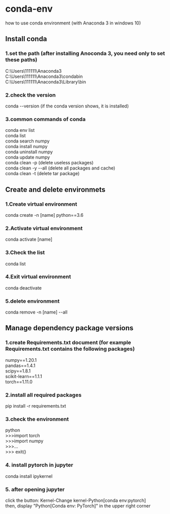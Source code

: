 # conda-env
how to use conda environment (with Anaconda 3 in windows 10)

## Install conda
### 1.set the path (after installing Anoconda 3, you need only to set these paths)
C:\Users\111111\Anaconda3  
C:\Users\111111\Anaconda3\condabin  
C:\Users\111111\Anaconda3\Library\bin
### 2.check the version
conda --version
(if the conda version shows, it is installed)
### 3.common commands of conda
conda env list  
conda list  
conda search numpy  
conda install numpy  
conda uninstall numpy  
conda update numpy  
conda clean -p (delete useless packages)  
conda clean -y --all (delete all packages and cache)  
conda clean -t (delete tar package)

## Create and delete environmets
### 1.Create virtual environment
conda create -n [name] python==3.6
### 2.Activate virtual environment
conda activate [name]
### 3.Check the list
conda list
### 4.Exit virtual environment
conda deactivate
### 5.delete environment
conda remove -n [name] --all

## Manage dependency package versions
### 1.create Requirements.txt document (for example Requirements.txt contains the following packages)
numpy==1.20.1  
pandas==1.4.1  
scipy==1.8.1  
scikit-learn==1.1.1  
torch==1.11.0   
### 2.install all required packages
pip install -r requirements.txt
### 3.check the environment
python  
\>>>import torch  
\>>>import numpy  
\>>>...  
\>>> exit()
### 4. install pytorch in jupyter
conda install ipykernel
### 5. after opening jupyter
click the button: Kernel-Change kernel-Python[conda env:pytorch]  
then, display "Python[Conda env: PyTorch]" in the upper right corner


